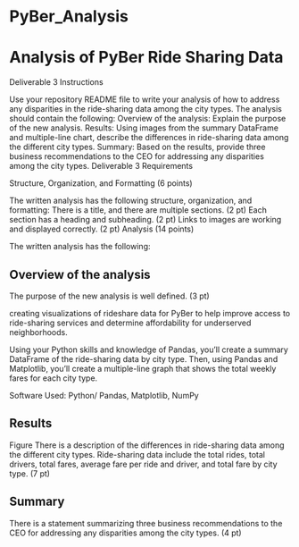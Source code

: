 # PyBer_Analysis

# Analysis of PyBer Ride Sharing Data

Deliverable 3 Instructions

Use your repository README file to write your analysis of how to address any disparities in the ride-sharing data among the city types.
The analysis should contain the following:
Overview of the analysis: Explain the purpose of the new analysis.
Results: Using images from the summary DataFrame and multiple-line chart, describe the differences in ride-sharing data among the different city types.
Summary: Based on the results, provide three business recommendations to the CEO for addressing any disparities among the city types.
Deliverable 3 Requirements

Structure, Organization, and Formatting (6 points)

The written analysis has the following structure, organization, and formatting:
There is a title, and there are multiple sections. (2 pt)
Each section has a heading and subheading. (2 pt)
Links to images are working and displayed correctly. (2 pt)
Analysis (14 points)

The written analysis has the following:
## Overview of the analysis
The purpose of the new analysis is well defined. (3 pt)

creating visualizations of rideshare data for PyBer to help improve access to ride-sharing services and determine affordability for underserved neighborhoods. 

Using your Python skills and knowledge of Pandas, you’ll create a summary DataFrame of the ride-sharing data by city type. Then, using Pandas and Matplotlib, you’ll create a multiple-line graph that shows the total weekly fares for each city type. 

Software Used: Python/ Pandas, Matplotlib, NumPy
## Results

Figure
There is a description of the differences in ride-sharing data among the different city types. Ride-sharing data include the total rides, total drivers, total fares, average fare per ride and driver, and total fare by city type. (7 pt)
## Summary
There is a statement summarizing three business recommendations to the CEO for addressing any disparities among the city types. (4 pt)

